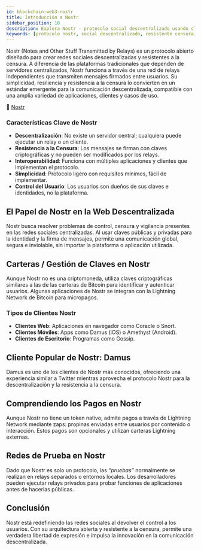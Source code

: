 ```yaml
---
id: blockchain-web3-nostr
title: Introducción a Nostr
sidebar_position: 10
description: Explora Nostr - protocolo social descentralizado usando claves criptográficas para comunicación resistente a la censura y redes sociales descentralizadas.
keywords: [protocolo nostr, social descentralizado, resistente censura, identidad criptográfica, relays nostr, redes sociales, web3 social, comunicación descentralizada]
---
```


Nostr (Notes and Other Stuff Transmitted by Relays) es un protocolo abierto diseñado para crear redes sociales descentralizadas y resistentes a la censura. A diferencia de las plataformas tradicionales que dependen de servidores centralizados, Nostr funciona a través de una red de relays independientes que transmiten mensajes firmados entre usuarios.
Su simplicidad, resiliencia y resistencia a la censura lo convierten en un estándar emergente para la comunicación descentralizada, compatible con una amplia variedad de aplicaciones, clientes y casos de uso.

🔗 [Nostr](https://nostr.com/)


### Características Clave de Nostr
* **Descentralización**: No existe un servidor central; cualquiera puede ejecutar un relay o un cliente.
* **Resistencia a la Censura**: Los mensajes se firman con claves criptográficas y no pueden ser modificados por los relays.
* **Interoperabilidad**: Funciona con múltiples aplicaciones y clientes que implementan el protocolo.
* **Simplicidad**: Protocolo ligero con requisitos mínimos, fácil de implementar.
* **Control del Usuario**: Los usuarios son dueños de sus claves e identidades, no la plataforma.

## El Papel de Nostr en la Web Descentralizada
Nostr busca resolver problemas de control, censura y vigilancia presentes en las redes sociales centralizadas. Al usar claves públicas y privadas para la identidad y la firma de mensajes, permite una comunicación global, segura e inviolable, sin importar la plataforma o aplicación utilizada.

## Carteras / Gestión de Claves en Nostr
Aunque Nostr no es una criptomoneda, utiliza claves criptográficas similares a las de las carteras de Bitcoin para identificar y autenticar usuarios. Algunas aplicaciones de Nostr se integran con la Lightning Network de Bitcoin para micropagos.

### Tipos de Clientes Nostr
* **Clientes Web**: Aplicaciones en navegador como Coracle o Snort.
* **Clientes Móviles**: Apps como Damus (iOS) o Amethyst (Android).
* **Clientes de Escritorio**: Programas como Gossip.

## Cliente Popular de Nostr: Damus
Damus es uno de los clientes de Nostr más conocidos, ofreciendo una experiencia similar a Twitter mientras aprovecha el protocolo Nostr para la descentralización y la resistencia a la censura.

## Comprendiendo los Pagos en Nostr
Aunque Nostr no tiene un token nativo, admite pagos a través de Lightning Network mediante zaps: propinas enviadas entre usuarios por contenido o interacción. Estos pagos son opcionales y utilizan carteras Lightning externas.

## Redes de Prueba en Nostr
Dado que Nostr es solo un protocolo, las *“pruebas”* normalmente se realizan en relays separados o entornos locales. Los desarrolladores pueden ejecutar relays privados para probar funciones de aplicaciones antes de hacerlas públicas.

## Conclusión
Nostr está redefiniendo las redes sociales al devolver el control a los usuarios. Con su arquitectura abierta y resistente a la censura, permite una verdadera libertad de expresión e impulsa la innovación en la comunicación descentralizada.

